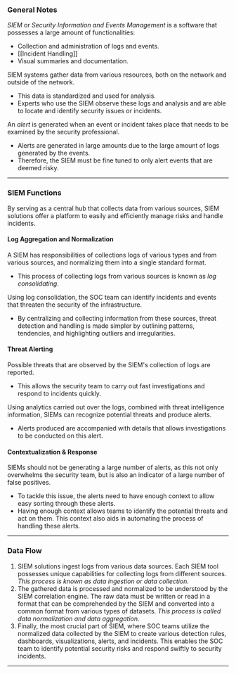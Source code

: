 ### General Notes

_SIEM_ or _Security Information and Events Management_ is a software that possesses a large amount of functionalities:

- Collection and administration of logs and events.
- [[Incident Handling]]
- Visual summaries and documentation.

SIEM systems gather data from various resources, both on the network and outside of the network.

- This data is standardized and used for analysis.
- Experts who use the SIEM observe these logs and analysis and are able to locate and identify security issues or incidents.

An _alert_ is generated when an event or incident takes place that needs to be examined by the security professional.

- Alerts are generated in large amounts due to the large amount of logs generated by the events.
- Therefore, the SIEM must be fine tuned to only alert events that are deemed risky.

---

### SIEM Functions

By serving as a central hub that collects data from various sources, SIEM solutions offer a platform to easily and efficiently manage risks and handle incidents.

#### Log Aggregation and Normalization

A SIEM has responsibilities of collections logs of various types and from various sources, and normalizing them into a single standard format.

- This process of collecting logs from various sources is known as _log consolidating_.

Using log consolidation, the SOC team can identify incidents and events that threaten the security of the infrastructure.

- By centralizing and collecting information from these sources, threat detection and handling is made simpler by outlining patterns, tendencies, and highlighting outliers and irregularities.

#### Threat Alerting

Possible threats that are observed by the SIEM's collection of logs are reported.

- This allows the security team to carry out fast investigations and respond to incidents quickly.

Using analytics carried out over the logs, combined with threat intelligence information, SIEMs can recognize potential threats and produce alerts.

- Alerts produced are accompanied with details that allows investigations to be conducted on this alert.

#### Contextualization & Response

SIEMs should not be generating a large number of alerts, as this not only overwhelms the security team, but is also an indicator of a large number of false positives.

- To tackle this issue, the alerts need to have enough context to allow easy sorting through these alerts.
- Having enough context allows teams to identify the potential threats and act on them. This context also aids in automating the process of handling these alerts.

---

### Data Flow

1. SIEM solutions ingest logs from various data sources. Each SIEM tool possesses unique capabilities for collecting logs from different sources. _This process is known as data ingestion or data collection._
2. The gathered data is processed and normalized to be understood by the SIEM correlation engine. The raw data must be written or read in a format that can be comprehended by the SIEM and converted into a common format from various types of datasets. _This process is called data normalization and data aggregation._
3. Finally, the most crucial part of SIEM, where SOC teams utilize the normalized data collected by the SIEM to create various detection rules, dashboards, visualizations, alerts, and incidents. This enables the SOC team to identify potential security risks and respond swiftly to security incidents.

---